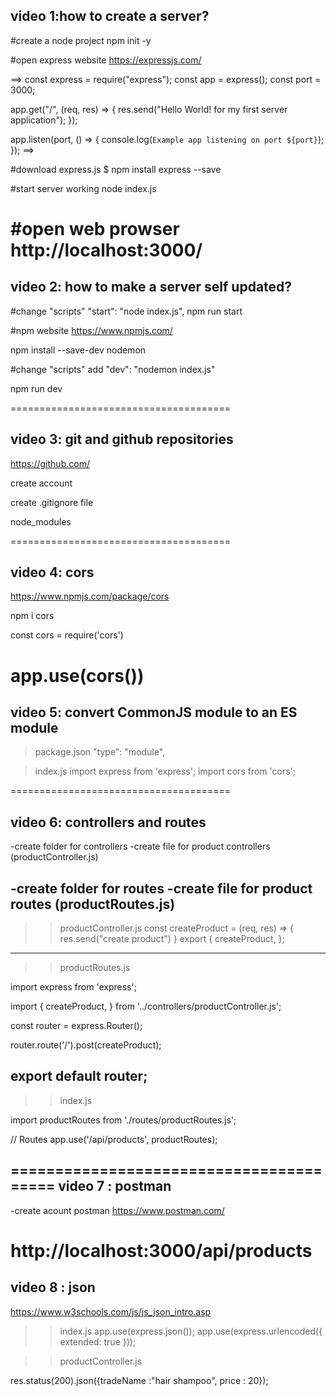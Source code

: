 video 1:how to create a server?
--------------------------------
#create a node project
npm init -y

#open express website
https://expressjs.com/

==>
const express = require("express");
const app = express();
const port = 3000;

app.get("/", (req, res) => {
  res.send("Hello World! for my first server application");
});

app.listen(port, () => {
  console.log(`Example app listening on port ${port}`);
});
==>

#download express.js
$ npm install express --save

#start server working
node index.js

#open web prowser
http://localhost:3000/
======================================

video 2: how to make a server self updated?
-------------------------------------------

#change "scripts"
"start": "node index.js",
npm run start

#npm website
https://www.npmjs.com/ 

npm install --save-dev nodemon

#change "scripts"
add
"dev": "nodemon index.js"

npm run dev

======================================

video 3: git and github repositories
-------------------------------------------
https://github.com/

create account

create .gitignore file

node_modules

======================================

video 4: cors
-------------------------------------------
https://www.npmjs.com/package/cors

npm i cors

const cors = require('cors')

app.use(cors())
======================================

video 5: convert CommonJS module to an ES module
-------------------------------------------
>package.json
"type": "module",

>index.js
import express from 'express';
import cors from 'cors';

======================================

video 6: controllers and routes
-------------------------------------------

-create folder for controllers
-create file for product controllers (productController.js)

-create folder for routes
-create file for product routes (productRoutes.js)
-------------------
>> productController.js
const createProduct = (req, res) => {
  res.send("create product")
}
export {
  createProduct,
}; 
---------------------
>> productRoutes.js

import express from 'express';


import {
  createProduct,
} from '../controllers/productController.js';

const router = express.Router();

router.route('/').post(createProduct);

export default router;
---------------

>> index.js

import productRoutes from './routes/productRoutes.js';


// Routes
app.use('/api/products', productRoutes);

========================================
video 7 : postman
-------------------
-create acount postman 
https://www.postman.com/


http://localhost:3000/api/products
========================================
video 8 : json
-------------------
https://www.w3schools.com/js/js_json_intro.asp

>> index.js
app.use(express.json());
app.use(express.urlencoded({ extended: true }));

>> productController.js

 res.status(200).json({tradeName :"hair shampoo", price : 20});